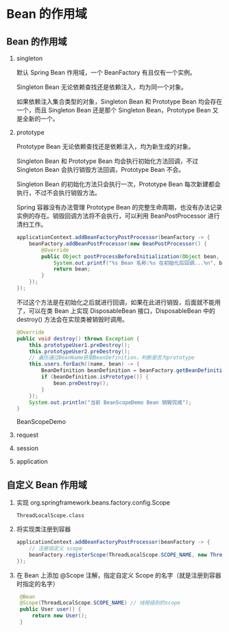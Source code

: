 # Bean 的作用域

## Bean 的作用域

1. singleton

   默认 Spring Bean 作用域，一个 BeanFactory 有且仅有一个实例。

   Singleton Bean 无论依赖查找还是依赖注入，均为同一个对象。

   如果依赖注入集合类型的对象，Singleton Bean 和 Prototype Bean 均会存在一个，而且 Singleton Bean 还是那个 Singleton Bean，Prototype Bean 又是全新的一个。

2. prototype

   Prototype Bean 无论依赖查找还是依赖注入，均为新生成的对象。

   Singleton Bean 和 Prototype Bean 均会执行初始化方法回调，不过 Singleton Bean 会执行销毁方法回调，Prototype Bean 不会。

   Singleton Bean 的初始化方法只会执行一次，Prototype Bean 每次新建都会执行，不过不会执行销毁方法。

   Spring 容器没有办法管理 Prototype Bean 的完整生命周期，也没有办法记录实例的存在。销毁回调方法将不会执行，可以利用 BeanPostProcessor 进行清扫工作。

   ```java
   applicationContext.addBeanFactoryPostProcessor(beanFactory -> {
       beanFactory.addBeanPostProcessor(new BeanPostProcessor() {
           @Override
           public Object postProcessBeforeInitialization(Object bean, String beanName) throws BeansException {
               System.out.printf("%s Bean 名称:%s 在初始化后回调...%n", bean.getClass().getName(), beanName);
               return bean;
           }
       });
   });
   ```

   不过这个方法是在初始化之后就进行回调，如果在此进行销毁，后面就不能用了，可以在类 Bean 上实现 DisposableBean 接口，DisposableBean 中的 destroy() 方法会在实现类被销毁时调用。

   ```java
   @Override
   public void destroy() throws Exception {
       this.prototypeUser1.preDestroy();
       this.prototypeUser2.preDestroy();
       // 遍历通过BeanName获取BeanDefinition，判断是否为prototype
       this.users.forEach((name, bean) -> {
           BeanDefinition beanDefinition = beanFactory.getBeanDefinition(name);
           if (beanDefinition.isPrototype()) {
               bean.preDestroy();
           }
       });
       System.out.println("当前 BeanScopeDemo Bean 销毁完成");
   }
   ```

   BeanScopeDemo

3. request

4. session

5. application

## 自定义 Bean 作用域

1. 实现 org.springframework.beans.factory.config.Scope

   `ThreadLocalScope.class`

2. 将实现类注册到容器
   
   ```java
   applicationContext.addBeanFactoryPostProcessor(beanFactory -> {
       // 注册自定义 scope
       beanFactory.registerScope(ThreadLocalScope.SCOPE_NAME, new ThreadLocalScope());
   });
   ```

3. 在 Bean 上添加 @Scope 注解，指定自定义 Scope 的名字（就是注册到容器时指定的名字）
   
   ```java
    @Bean
    @Scope(ThreadLocalScope.SCOPE_NAME) // 线程级别的scope
    public User user() {
        return new User();
    }
   ```

